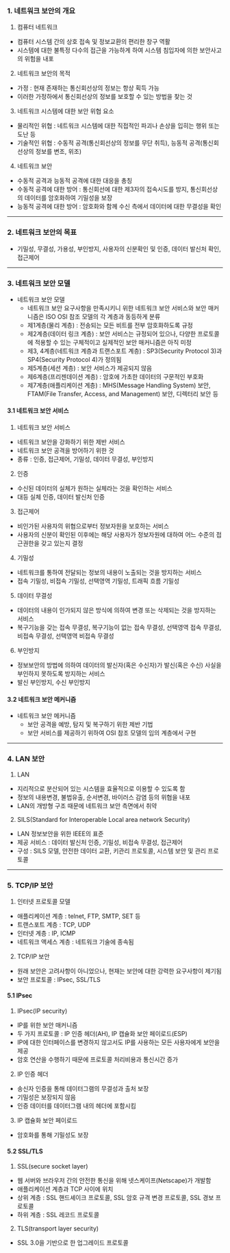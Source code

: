 ### 1. 네트워크 보안의 개요

1. 컴퓨터 네트워크

- 컴퓨터 시스템 간의 상호 접속 및 정보교환의 편리한 창구 역활
- 시스템에 대한 불특정 다수의 접근을 가능하게 하여 시스템 침입자에 의한 보안사고의 위험을 내포

2. 네트워크 보안의 목적

- 가정 : 현재 존재하는 통신회선상의 정보는 항상 획득 가능
- 이러한 가정하에서 통신회선상의 정보를 보호할 수 있는 방법을 찾는 것

3. 네트워크 시스템에 대한 보안 위협 요소

- 물리적인 위협 : 네트워크 시스템에 대한 직접적인 파괴나 손상을 입히는 행위 또는 도난 등
- 기술적인 위협 : 수동적 공격(통신회선상의 정보를 무단 취득), 능동적 공격(통신회선상의 정보를 변조, 위조)

4. 네트워크 보안

- 수동적 공격과 능동적 공격에 대한 대응을 총칭
- 수동적 공격에 대한 방어 : 통신회선에 대한 제3자의 접속시도를 방지, 통신회선상의 데이터를 암호화하여 기밀성을 보장
- 능동적 공격에 대한 방어 : 암호화와 함께 수신 측에서 데이터에 대한 무결성을 확인

---

### 2. 네트워크 보안의 목표

- 기밀성, 무결성, 가용성, 부인방지, 사용자의 신분확인 및 인증, 데이터 발신처 확인, 접근제어

---

### 3. 네트워크 보안 모델

- 네트워크 보안 모델
  - 네트워크 보안 요구사항을 만족시키니 위한 네트워크 보안 서비스와 보안 매커니즘은 ISO OSI 참조 모델의 각 계층과 동등하게 분류
  - 제1계층(물리 계층) : 전송되는 모든 비트를 전부 암호화하도록 규정
  - 제2계층(데이터 링크 계층) : 보안 서비스는 규정되어 있으나, 다양한 프로토콜에 적용할 수 있는 구체적이고 실제적인 보안 매커니즘은 아직 미정
  - 제3, 4계층(네트워크 계층과 트랜스포트 계층) : SP3(Security Protocol 3)과 SP4(Security Protocol 4)가 정의됨
  - 제5계층(세션 계층) : 보안 서비스가 제공되지 않음
  - 제6계층(프리젠데이션 계층) : 암호에 가초한 데이터의 구문적인 부호화
  - 제7계층(애플리케이션 계층) : MHS(Message Handling System) 보안, FTAM(File Transfer, Access, and Management) 보안, 디렉터리 보안 등

#### 3.1 네트워크 보안 서비스

1. 네트워크 보안 서비스

- 네트워크 보안을 강화하기 위한 제반 서비스
- 네트워크 보안 공격을 방어하기 위한 것
- 종류 : 인증, 접근제어, 기밀성, 데이터 무결성, 부인방지

2. 인증

- 수신된 데이터의 실체가 원하는 실체라는 것을 확인하는 서비스
- 대등 실체 인증, 데이터 발신처 인증

3. 접근제어

- 비인가된 사용자의 위협으로부터 정보자원을 보호하는 서비스
- 사용자의 신분이 확인된 이후에는 해당 사용자가 정보자원에 대하여 어느 수준의 접근권한을 갖고 있는지 결정

4. 기밀성

- 네트워크를 통하여 전달되는 정보의 내용이 노출되는 것을 방지하는 서비스
- 접속 기밀성, 비접속 기밀성, 선택영역 기밀성, 트래픽 흐름 기밀성

5. 데이터 무결성

- 데이터의 내용이 인가되지 않은 방식에 의하여 변경 또는 삭제되는 것을 방지하는 서비스
- 복구기능을 갖는 접속 무결성, 복구기능이 없는 접속 무결성, 선택영역 접속 무결성, 비접속 무결성, 선택영역 비접속 무결성

6. 부인방지

- 정보보안의 방법에 의하여 데이터의 발신자(혹은 수신자)가 발신(혹은 수신) 사실을 부인하지 못하도록 방지하는 서비스
- 발신 부인방지, 수신 부인방지

#### 3.2 네트워크 보안 메커니즘

- 네트워크 보안 메커니즘
  - 보안 공격을 예방, 탐지 및 복구하기 위한 제반 기법
  - 보안 서비스를 제공하기 위하여 OSI 참조 모델의 임의 계층에서 구현

---

### 4. LAN 보안

1. LAN

- 지리적으로 분산되어 있는 시스템을 효율적으로 이용할 수 있도록 함
- 정보의 내용변경, 불법유출, 순서변경, 바이러스 감염 등의 위협을 내포
- LAN의 개방형 구조 때문에 네트워크 보안 측면에서 취약

2. SILS(Standard for Interoperable Local area network Security)

- LAN 정보보안을 위한 IEEE의 표준
- 제공 서비스 : 데이터 발신처 인증, 기밀성, 비접속 무결성, 접근제어
- 구성 : SILS 모델, 안전한 데이터 교환, 키관리 프로토콜, 시스템 보안 및 관리 프로토콜

---

### 5. TCP/IP 보안

1. 인터넷 프로토콜 모델

- 애플리케이션 계층 : telnet, FTP, SMTP, SET 등
- 트랜스포트 계층 : TCP, UDP
- 인터넷 계층 : IP, ICMP
- 네트워크 액세스 계층 : 네트워크 기술에 종속됨

2. TCP/IP 보안

- 원래 보안은 고려사항이 아니었으나, 현재는 보안에 대한 강력한 요구사항이 제기됨
- 보안 프로토콜 : IPsec, SSL/TLS

#### 5.1 IPsec

1. IPsec(IP security)

- IP를 위한 보안 매커니즘
- 두 가지 프로토콜 : IP 인증 헤더(AH), IP 캡슐화 보안 페이로드(ESP)
- IP에 대한 인터페이스를 변경하지 않고서도 IP를 사용하는 모든 사용자에게 보안을 제공
- 암호 연산을 수행하기 때문에 프로토콜 처리비용과 통신시간 증가

2. IP 인증 헤더

- 송신자 인증을 통해 데이터그램의 무결성과 출처 보장
- 기밀성은 보장되지 않음
- 인증 데이터를 데이터그램 내의 헤더에 포함시킴

3. IP 캡슐화 보안 페이로드

- 암호화를 통해 기밀성도 보장

#### 5.2 SSL/TLS

1. SSL(secure socket layer)

- 웹 서버와 브라우저 간의 안전한 통신을 위해 넷스케이프(Netscape)가 개발함
- 애플리케이션 계층과 TCP 사이에 위치
- 상위 계층 : SSL 핸드셰이크 프로토콜, SSL 암호 규격 변경 프로토콜, SSL 경보 프로토콜
- 하위 계층 : SSL 레코드 프로토콜

2. TLS(transport layer security)

- SSL 3.0을 기반으로 한 업그레이드 프로토콜

